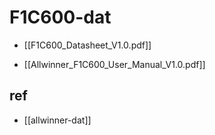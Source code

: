 
# F1C600-dat

- [[F1C600_Datasheet_V1.0.pdf]]

- [[Allwinner_F1C600_User_Manual_V1.0.pdf]]


## ref 

- [[allwinner-dat]]